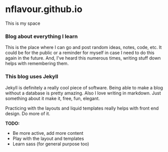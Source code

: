 nflavour.github.io
==================

This is my space

### Blog about everything I learn ###

This is the place where I can go and post random ideas, notes, code, etc. It could be for the public or a reminder for myself in case I need to do this again in the future. And, I've heard this numerous times, writing stuff down helps with remembering them.

### This blog uses Jekyll ###

Jekyll is definitely a really cool piece of software. Being able to make a blog without a database is pretty amazing. Also I love writing in markdown. Just something about it make it, free, fun, elegant.

Practicing with the layouts and liquid templates really helps with front end design. Do more of it.

**TODO:**

* Be more active, add more content
* Play with the layout and templates
* Learn sass (for general purpose too)
